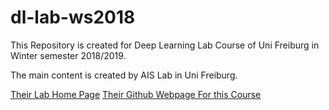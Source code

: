 # dl-lab-ws2018

This Repository is created for Deep Learning Lab Course of Uni Freiburg in Winter semester 2018/2019.

The main content is created by AIS Lab in Uni Freiburg.

[Their Lab Home Page](http://ais.informatik.uni-freiburg.de/index_en.php)
[Their Github Webpage For this Course](https://github.com/aisrobots/dl-lab-2018)

